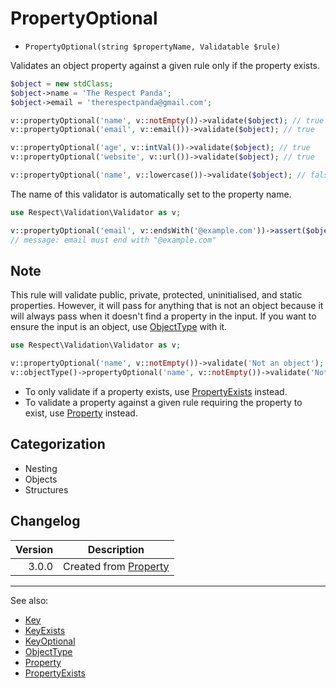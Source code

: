 # PropertyOptional

- `PropertyOptional(string $propertyName, Validatable $rule)`

Validates an object property against a given rule only if the property exists.

```php
$object = new stdClass;
$object->name = 'The Respect Panda';
$object->email = 'therespectpanda@gmail.com';

v::propertyOptional('name', v::notEmpty())->validate($object); // true
v::propertyOptional('email', v::email())->validate($object); // true

v::propertyOptional('age', v::intVal())->validate($object); // true
v::propertyOptional('website', v::url())->validate($object); // true

v::propertyOptional('name', v::lowercase())->validate($object); // false
```

The name of this validator is automatically set to the property name.

```php
use Respect\Validation\Validator as v;

v::propertyOptional('email', v::endsWith('@example.com'))->assert($object);
// message: email must end with "@example.com"
```

## Note

This rule will validate public, private, protected, uninitialised, and static properties. However, it will pass for
anything that is not an object because it will always pass when it doesn't find a property in the input. If you want to
ensure the input is an object, use [ObjectType](ObjectType.md) with it.

```php
use Respect\Validation\Validator as v;

v::propertyOptional('name', v::notEmpty())->validate('Not an object'); // true
v::objectType()->propertyOptional('name', v::notEmpty())->validate('Not an object'); // false
```

* To only validate if a property exists, use [PropertyExists](PropertyExists.md) instead.
* To validate a property against a given rule requiring the property to exist, use [Property](Property.md) instead.

## Categorization

- Nesting
- Objects
- Structures

## Changelog

| Version | Description                          |
| ------: |--------------------------------------|
|   3.0.0 | Created from [Property](Property.md) |

***
See also:

- [Key](Key.md)
- [KeyExists](KeyExists.md)
- [KeyOptional](KeyOptional.md)
- [ObjectType](ObjectType.md)
- [Property](Property.md)
- [PropertyExists](PropertyExists.md)
